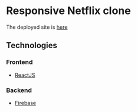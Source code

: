 # Responsive Netflix clone
The deployed site is [here](https://netflix-clone-eight-roan.vercel.app/)

## Technologies

### Frontend
* [ReactJS](https://reactjs.org/)

### Backend
* [Firebase](https://firebase.google.com/)